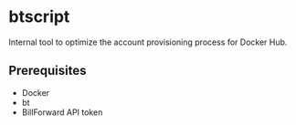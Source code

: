 # btscript

Internal tool to optimize the account provisioning process for Docker Hub.

## Prerequisites

- Docker
- bt
- BillForward API token